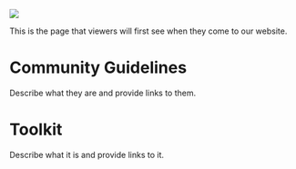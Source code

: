 ![](../images/header.jpg)

This is the page that viewers will first see when they come to our website.

# Community Guidelines

Describe what they are and provide links to them.

# Toolkit

Describe what it is and provide links to it.
